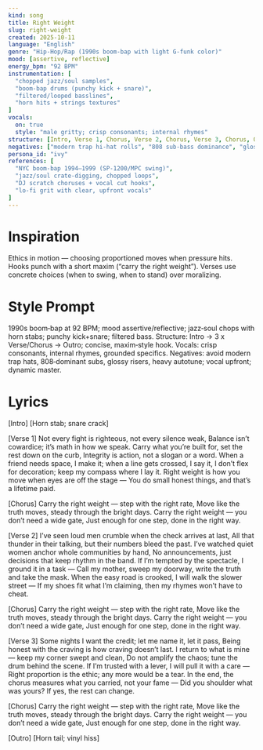 ```yaml
---
kind: song
title: Right Weight
slug: right-weight
created: 2025-10-11
language: "English"
genre: "Hip‑Hop/Rap (1990s boom‑bap with light G‑funk color)"
mood: [assertive, reflective]
energy_bpm: "92 BPM"
instrumentation: [
  "chopped jazz/soul samples",
  "boom‑bap drums (punchy kick + snare)",
  "filtered/looped basslines",
  "horn hits + strings textures"
]
vocals:
  on: true
  style: "male gritty; crisp consonants; internal rhymes"
structure: [Intro, Verse 1, Chorus, Verse 2, Chorus, Verse 3, Chorus, Outro]
negatives: ["modern trap hi‑hat rolls", "808 sub‑bass dominance", "glossy EDM risers/supersaws", "heavy Autotune", "brickwall mastering"]
persona_id: "ivy"
references: [
  "NYC boom‑bap 1994–1999 (SP‑1200/MPC swing)",
  "jazz/soul crate‑digging, chopped loops",
  "DJ scratch choruses + vocal cut hooks",
  "lo‑fi grit with clear, upfront vocals"
]
---
```


# Inspiration

Ethics in motion — choosing proportioned moves when pressure hits. Hooks punch with a short maxim (“carry the right weight”). Verses use concrete choices (when to swing, when to stand) over moralizing.

# Style Prompt

1990s boom‑bap at 92 BPM; mood assertive/reflective; jazz‑soul chops with horn stabs; punchy kick+snare; filtered bass. Structure: Intro → 3 x Verse/Chorus → Outro; concise, maxim‑style hook. Vocals: crisp consonants, internal rhymes, grounded specifics. Negatives: avoid modern trap hats, 808‑dominant subs, glossy risers, heavy autotune; vocal upfront; dynamic master.

# Lyrics

[Intro]
[Horn stab; snare crack]

[Verse 1]
Not every fight is righteous, not every silence weak,
Balance isn’t cowardice; it’s math in how we speak.
Carry what you’re built for, set the rest down on the curb,
Integrity is action, not a slogan or a word.
When a friend needs space, I make it; when a line gets crossed, I say it,
I don’t flex for decoration; keep my compass where I lay it.
Right weight is how you move when eyes are off the stage —
You do small honest things, and that’s a lifetime paid.

[Chorus]
Carry the right weight — step with the right rate,
Move like the truth moves, steady through the bright days.
Carry the right weight — you don’t need a wide gate,
Just enough for one step, done in the right way.

[Verse 2]
I’ve seen loud men crumble when the check arrives at last,
All that thunder in their talking, but their numbers bleed the past.
I’ve watched quiet women anchor whole communities by hand,
No announcements, just decisions that keep rhythm in the band.
If I’m tempted by the spectacle, I ground it in a task —
Call my mother, sweep my doorway, write the truth and take the mask.
When the easy road is crooked, I will walk the slower street —
If my shoes fit what I’m claiming, then my rhymes won’t have to cheat.

[Chorus]
Carry the right weight — step with the right rate,
Move like the truth moves, steady through the bright days.
Carry the right weight — you don’t need a wide gate,
Just enough for one step, done in the right way.

[Verse 3]
Some nights I want the credit; let me name it, let it pass,
Being honest with the craving is how craving doesn’t last.
I return to what is mine — keep my corner swept and clean,
Do not amplify the chaos; tune the drum behind the scene.
If I’m trusted with a lever, I will pull it with a care —
Right proportion is the ethic; any more would be a tear.
In the end, the chorus measures what you carried, not your fame —
Did you shoulder what was yours? If yes, the rest can change.

[Chorus]
Carry the right weight — step with the right rate,
Move like the truth moves, steady through the bright days.
Carry the right weight — you don’t need a wide gate,
Just enough for one step, done in the right way.

[Outro]
[Horn tail; vinyl hiss]
